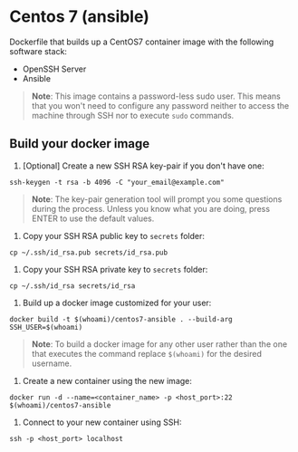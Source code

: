 # Centos 7 (ansible)

Dockerfile that builds up a CentOS7 container image with the following software stack:

 - OpenSSH Server
 - Ansible

> **Note**: This image contains a password-less sudo user. This means that you won't need to configure any password neither to access the machine through SSH nor to execute `sudo` commands.

 ## Build your docker image

1. [Optional] Create a new SSH RSA key-pair if you don't have one:

```
ssh-keygen -t rsa -b 4096 -C "your_email@example.com"
```

> **Note**: The key-pair generation tool will prompt you some questions during the process. Unless you know what you are doing, press ENTER to use the default values.

1. Copy your SSH RSA public key to `secrets` folder:
```
cp ~/.ssh/id_rsa.pub secrets/id_rsa.pub
```

1. Copy your SSH RSA private key to `secrets` folder:
```
cp ~/.ssh/id_rsa secrets/id_rsa
```

1. Build up a docker image customized for your user:
 ```
 docker build -t $(whoami)/centos7-ansible . --build-arg SSH_USER=$(whoami)
 ```
> **Note**: To build a docker image for any other user rather than the one that executes the command replace `$(whoami)` for the desired username.

1. Create a new container using the new image:
```
docker run -d --name=<container_name> -p <host_port>:22 $(whoami)/centos7-ansible
```

1. Connect to your new container using SSH:
```
ssh -p <host_port> localhost
```
